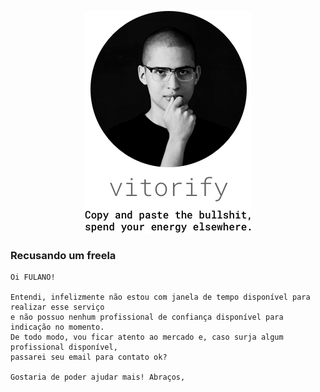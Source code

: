 <p align="center"><img src="logo.png" width="266" height="355"></p>

### Recusando um freela

```
Oi FULANO!

Entendi, infelizmente não estou com janela de tempo disponível para realizar esse serviço
e não possuo nenhum profissional de confiança disponível para indicação no momento.
De todo modo, vou ficar atento ao mercado e, caso surja algum profissional disponível,
passarei seu email para contato ok? 

Gostaria de poder ajudar mais! Abraços,

```